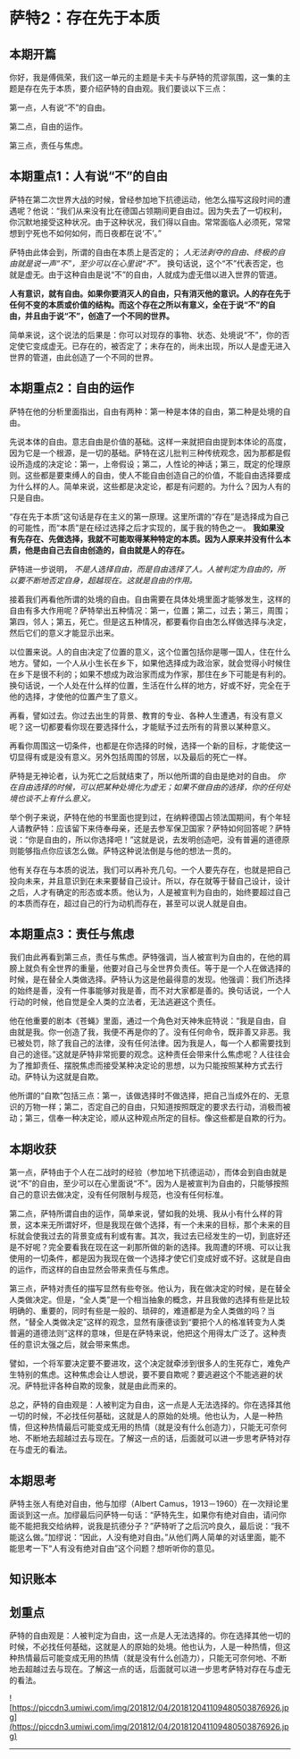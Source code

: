 # 萨特2：存在先于本质

## 本期开篇

你好，我是傅佩荣，我们这一单元的主题是卡夫卡与萨特的荒谬氛围，这一集的主题是存在先于本质，要介绍萨特的自由观。我们要谈以下三点：

第一点，人有说“不”的自由。

第二点，自由的运作。

第三点，责任与焦虑。

## 本期重点1：人有说“不”的自由

萨特在第二次世界大战的时候，曾经参加地下抗德运动，他怎么描写这段时间的遭遇呢？他说：“我们从来没有比在德国占领期间更自由过。因为失去了一切权利，你沉默地接受这种状况。由于这种状况，我们得以自由。常常面临人必须死，常常想到宁死也不如何如何，而日夜都在说‘不’。”

萨特由此体会到，所谓的自由在本质上是否定的； *人无法剥夺的自由、终极的自由就是说一声“不”，至少可以在心里说“不”。* 换句话说，这个“不”代表否定，也就是虚无。由于这种自由是说“不”的自由，人就成为虚无借以进入世界的管道。

 **人有意识，就有自由。如果你要消灭人的自由，只有消灭他的意识。人的存在先于任何不变的本质或价值的结构。而这个存在之所以有意义，全在于说“不”的自由，并且由于说“不”，创造了一个不同的世界。**

简单来说，这个说法的后果是：你可以对现存的事物、状态、处境说“不”，你的否定使它变成虚无。已存在的，被否定了；未存在的，尚未出现，所以人是虚无进入世界的管道，由此创造了一个不同的世界。

## 本期重点2：自由的运作

萨特在他的分析里面指出，自由有两种：第一种是本体的自由，第二种是处境的自由。

先说本体的自由。意志自由是价值的基础。这样一来就把自由提到本体论的高度，因为它是一个根源，是一切的基础。萨特在这儿批判三种传统观念，因为那都是假设所造成的决定论：第一，上帝假设；第二，人性论的神话；第三，既定的伦理原则。这些都是要束缚人的自由，使人不能自由创造自己的价值，不能自由选择要成为什么样的人。简单来说，这些都是决定论，都是有问题的。为什么？因为人有的只是自由。

“存在先于本质”这句话是存在主义的第一原理。这里所谓的“存在”是选择成为自己的可能性，而“本质”是在经过选择之后才实现的，属于我的特色之一。 **我如果没有先存在、先做选择，我就不可能取得某种特定的本质。因为人原来并没有什么本质，他是由自己去自由创造的，自由就是人的存在。**

萨特进一步说明， *不是人选择自由，而是自由选择了人。人被判定为自由的，所以要不断地否定自身，超越现在。这就是自由的作用。*

接着我们再看他所谓的处境的自由。自由需要在具体处境里面才能够发生，这样的自由有多大作用呢？萨特举出五种情况：第一，位置；第二，过去；第三，周围；第四，邻人；第五，死亡。但是这五种情况，都要看你自由怎么样做选择与决定，然后它们的意义才能显示出来。

以位置来说。人的自由决定了位置的意义，这个位置包括你是哪一国人，住在什么地方。譬如，一个人从小生长在乡下，如果他选择成为政治家，就会觉得小时候住在乡下是很不利的；如果不想成为政治家而成为作家，那住在乡下可能是有利的。换句话说，一个人处在什么样的位置，生活在什么样的地方，好或不好，完全在于他的选择，才使他的位置产生了意义。

再看，譬如过去。你过去出生的背景、教育的专业、各种人生遭遇，有没有意义呢？这一切都要看你现在要选择什么，才能赋予过去所有的背景以某种意义。

再看你周围这一切条件，也都是在你选择的时候，选择一个新的目标，才能使这一切显得有或是没有意义。另外包括周围的邻居，以及最后的死亡一样。

萨特是无神论者，认为死亡之后就结束了，所以他所谓的自由是绝对的自由。 *你在自由选择的时候，可以把某种处境化为虚无；如果不做自由的选择，你的任何处境也谈不上有什么意义。*

举个例子来说，萨特在他的书里面也提到过，在纳粹德国占领法国期间，有个年轻人请教萨特：应该留下来侍奉母亲，还是去参军保卫国家？萨特如何回答呢？萨特说：“你是自由的，所以你选择吧！”这就是说，去发明创造吧，没有普遍的道德原则能够指点你应该怎么做。萨特这种说法倒是与他的想法一贯的。

他有关存在与本质的说法，我们可以再补充几句。一个人要先存在，也就是把自己投向未来，并且意识到在未来要替自己设计。所以，存在就等于替自己设计，设计之后，人才有确定的形态或本质。他认为，人是被宣判为自由的，始终要超过自己的本质而存在，超过自己的行为动机而存在，甚至可以说人就是自由。

## 本期重点3：责任与焦虑

我们由此再看到第三点，责任与焦虑。萨特强调，当人被宣判为自由的，在他的肩膀上就负有全世界的重量，他要对自己与全世界负责任。等于是一个人在做选择的时候，是在替全人类做选择。萨特认为这是他最得意的发现。他强调：我们所选择的始终是善，没有一件事能够对我是善，而不对大家都是善的。换句话说，一个人行动的时候，他自觉是全人类的立法者，无法逃避这个责任。

他在他重要的剧本《苍蝇》里面，通过一个角色对天神朱庇特说：“我是自由，自由就是我。你一创造了我，我便不再是你的了。没有任何命令，既非善又非恶。我已被处罚，除了我自己的法律，没有任何法律。因为我是人，每一个人都需要找到自己的途径。”这就是萨特非常扼要的观念。这种责任会带来什么焦虑呢？人往往会为了推卸责任、摆脱焦虑而接受某种决定论的思想，以为只能按照某种方式去行动。萨特认为这就是自欺。

他所谓的“自欺”包括三点：第一，该做选择时不做选择，把自己当成外在的、无意识的万物一样；第二，否定自己的自由，只知道按照既定的要求去行动，消极而被动；第三，信奉一种决定论，顺从这种观点所定的目标。像这些都是自欺的行为。

## 本期收获

第一点，萨特由于个人在二战时的经验（参加地下抗德运动），而体会到自由就是说“不”的自由，至少可以在心里面说“不”。因为人是被宣判为自由的，只能够按照自己的意识去做决定，没有任何限制与规范，也没有任何标准。

第二点，萨特所谓自由的运作，简单来说，譬如我的处境、我从小有什么样的背景，这本来无所谓好坏，但是我现在做个选择，有一个未来的目标，那个未来的目标就会使我过去的背景变成有利或有害。其次，我过去已经发生的一切，到底好还是不好呢？完全要看我在现在这一刹那所做的新的选择。我周遭的环境、可以让我使用的一切条件，都是因为我现在做一个选择才使它们变成好或不好。这就是自由的运作，而这样的自由显然会带来责任与焦虑。

第三点，萨特对责任的描写显然有些夸张。他认为，我在做决定的时候，是在替全人类做决定。但是，“全人类”是一个相当抽象的概念，并且我做的选择有些是比较明确的、重要的，同时有些是一般的、琐碎的，难道都是为全人类做的吗？当然，“替全人类做决定”这样的观念，显然有康德谈到“要把个人的格准转变为人类普遍的道德法则”这样的意味，但是在萨特来说，他把这个用得太广泛了。这种责任的意识太强之后，就会带来焦虑。

譬如，一个将军要决定要不要进攻，这个决定就牵涉到很多人的生死存亡，难免产生特别的焦虑。这种焦虑会让人想说，要不要自欺呢？要逃避这个不能逃避的状况。萨特批评各种自欺的现象，就是由此而来的。

总之，萨特的自由观是：人被判定为自由，这一点是人无法选择的。你在选择其他一切的时候，不必找任何基础，这就是人的原始的处境。他也认为，人是一种热情，但这种热情最后可能变成无用的热情（就是没有什么创造力），只能无可奈何地、不断地去超越过去与现在。了解这一点的话，后面就可以进一步思考萨特对存在与虚无的看法。

## 本期思考

萨特主张人有绝对自由，他与加缪（Albert Camus，1913－1960）在一次辩论里面谈到这一点。加缪最后问萨特一句话：“萨特先生，如果你有绝对自由，请问你能不能把我交给纳粹，说我是抗德分子？”萨特听了之后沉吟良久，最后说：“我不能这么做。”加缪说：“因此，人没有绝对自由。”从他们两人简单的对话里面，能不能思考一下“人有没有绝对自由”这个问题？想听听你的意见。

## 知识账本

## 划重点

萨特的自由观是：人被判定为自由，这一点是人无法选择的。你在选择其他一切的时候，不必找任何基础，这就是人的原始的处境。他也认为，人是一种热情，但这种热情最后可能变成无用的热情（就是没有什么创造力），只能无可奈何地、不断地去超越过去与现在。了解这一点的话，后面就可以进一步思考萨特对存在与虚无的看法。

![https://piccdn3.umiwi.com/img/201812/04/201812041109480503876926.jpg](https://piccdn3.umiwi.com/img/201812/04/201812041109480503876926.jpg)

---
